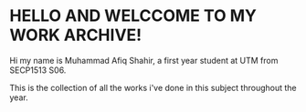 # HELLO AND WELCCOME TO MY WORK ARCHIVE!

Hi my name is Muhammad Afiq Shahir, a first year student at UTM from SECP1513 S06.

This is the collection of all the works i've done in this subject throughout the year.


